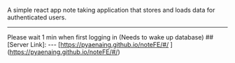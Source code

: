 A simple react app note taking application that stores and loads data for authenticated users.

------------
Please wait 1 min when first logging in (Needs to wake up database)
##[Server Link]: ---
[https://pyaenaing.github.io/noteFE/#/
]
(https://pyaenaing.github.io/noteFE/#/)



